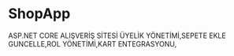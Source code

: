 # ShopApp
ASP.NET CORE ALIŞVERİŞ SİTESİ ÜYELİK YÖNETİMİ,SEPETE EKLE GUNCELLE,ROL YÖNETİMİ,KART ENTEGRASYONU,
